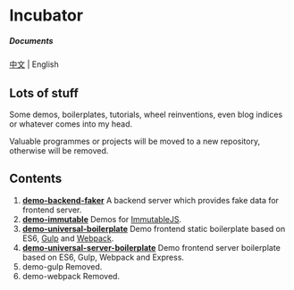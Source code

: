 # Incubator

##### Documents

[中文][1] | English

## Lots of stuff

Some demos, boilerplates, tutorials, wheel reinventions, even blog indices or whatever comes into my head.

Valuable programmes or projects will be moved to a new repository, otherwise will be removed.

## Contents

1. **[demo-backend-faker][2]** A backend server which provides fake data for frontend server.
2. **[demo-immutable][3]** Demos for [ImmutableJS](https://facebook.github.io/immutable-js/).
3. **[demo-universal-boilerplate][4]** Demo frontend static boilerplate based on ES6, [Gulp](http://gulpjs.com/) and [Webpack](https://webpack.github.io/).
4. **[demo-universal-server-boilerplate][5]** Demo frontend server boilerplate based on ES6, Gulp, Webpack and Express.
5. demo-gulp Removed.
6. demo-webpack Removed.

[1]: https://github.com/oychao/incubator
[2]: https://github.com/oychao/incubator/tree/master/demo-backend-faker
[3]: https://github.com/oychao/incubator/tree/master/demo-immutable
[4]: https://github.com/oychao/incubator/tree/master/demo-universal-boilerplate
[5]: https://github.com/oychao/incubator/tree/master/demo-frontend-server-boilerplate